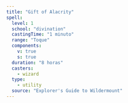 ```yaml
---
title: "Gift of Alacrity"
spell:
  level: 1
  school: "divination"
  castingTime: "1 minuto"
  range: "Toque"
  components:
    v: true
    s: true
  duration: "8 horas"
  casters:
    - wizard
  type:
    - utility
  source: "Explorer's Guide to Wildermount"
---
```

